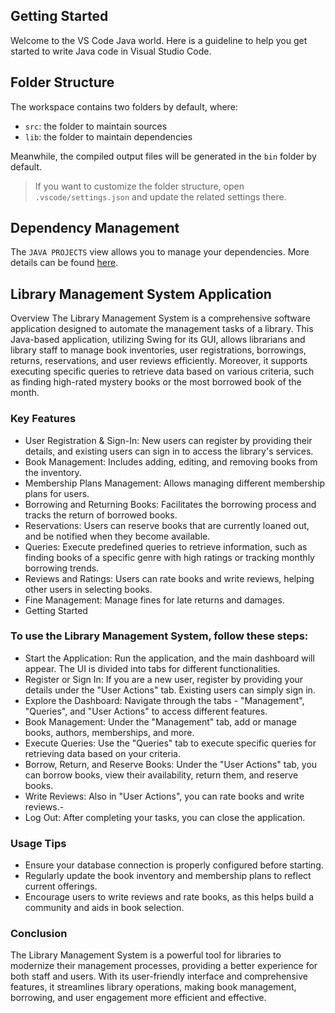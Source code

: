 ## Getting Started

Welcome to the VS Code Java world. Here is a guideline to help you get started to write Java code in Visual Studio Code.

## Folder Structure

The workspace contains two folders by default, where:

- `src`: the folder to maintain sources
- `lib`: the folder to maintain dependencies

Meanwhile, the compiled output files will be generated in the `bin` folder by default.

> If you want to customize the folder structure, open `.vscode/settings.json` and update the related settings there.

## Dependency Management

The `JAVA PROJECTS` view allows you to manage your dependencies. More details can be found [here](https://github.com/microsoft/vscode-java-dependency#manage-dependencies).


## Library Management System Application 
Overview
The Library Management System is a comprehensive software application designed to automate the management tasks of a library. This Java-based application, utilizing Swing for its GUI, allows librarians and library staff to manage book inventories, user registrations, borrowings, returns, reservations, and user reviews efficiently. Moreover, it supports executing specific queries to retrieve data based on various criteria, such as finding high-rated mystery books or the most borrowed book of the month.

### Key Features
- User Registration & Sign-In: New users can register by providing their details, and existing users can sign in to access the library's services.
- Book Management: Includes adding, editing, and removing books from the inventory.
- Membership Plans Management: Allows managing different membership plans for users.
- Borrowing and Returning Books: Facilitates the borrowing process and tracks the return of borrowed books.
- Reservations: Users can reserve books that are currently loaned out, and be notified when they become available.
- Queries: Execute predefined queries to retrieve information, such as finding books of a specific genre with high ratings or tracking monthly borrowing trends.
- Reviews and Ratings: Users can rate books and write reviews, helping other users in selecting books.
- Fine Management: Manage fines for late returns and damages.
- Getting Started

### To use the Library Management System, follow these steps:

- Start the Application: Run the application, and the main dashboard will appear. The UI is divided into tabs for different functionalities.
- Register or Sign In: If you are a new user, register by providing your details under the "User Actions" tab. Existing users can simply sign in.
- Explore the Dashboard: Navigate through the tabs - "Management", "Queries", and "User Actions" to access different features.
- Book Management: Under the "Management" tab, add or manage books, authors, memberships, and more.
- Execute Queries: Use the "Queries" tab to execute specific queries for retrieving data based on your criteria.
- Borrow, Return, and Reserve Books: Under the "User Actions" tab, you can borrow books, view their availability, return them, and reserve books.
- Write Reviews: Also in "User Actions", you can rate books and write reviews.-
- Log Out: After completing your tasks, you can close the application.

### Usage Tips
- Ensure your database connection is properly configured before starting.
- Regularly update the book inventory and membership plans to reflect current offerings.
- Encourage users to write reviews and rate books, as this helps build a community and aids in book selection.

### Conclusion
The Library Management System is a powerful tool for libraries to modernize their management processes, providing a better experience for both staff and users. With its user-friendly interface and comprehensive features, it streamlines library operations, making book management, borrowing, and user engagement more efficient and effective.
